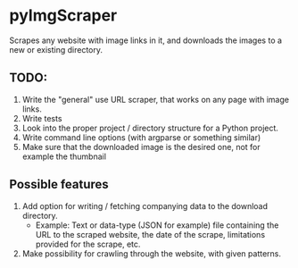 # pyImgScraper

Scrapes any website with image links in it, and downloads the images to
a new or existing directory.

## TODO:

1. Write the "general" use URL scraper, that works on any page with image links.
2. Write tests
3. Look into the proper project / directory structure for a Python project.
4. Write command line options (with argparse or something similar)
5. Make sure that the downloaded image is the desired one, not for example
the thumbnail

## Possible features

1. Add option for writing / fetching companying data to the download directory.
    - Example: Text or data-type (JSON for example) file containing the URL
    to the scraped website, the date of the scrape, limitations provided for
    the scrape, etc.
2. Make possibility for crawling through the website, with given patterns.
